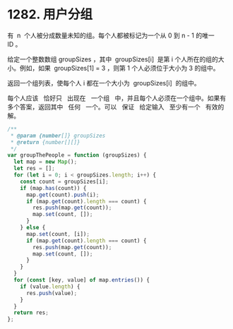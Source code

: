 # 1282. 用户分组

有  n  个人被分成数量未知的组。每个人都被标记为一个从 0 到 n - 1 的唯一 ID 。

给定一个整数数组 groupSizes ，其中  groupSizes[i]  是第 i 个人所在的组的大小。例如，如果  groupSizes[1] = 3 ，则第 1 个人必须位于大小为 3 的组中。

返回一个组列表，使每个人 i 都在一个大小为  groupSizes[i]  的组中。

每个人应该   恰好只   出现在   一个组   中，并且每个人必须在一个组中。如果有多个答案，返回其中   任何   一个。可以   保证   给定输入   至少有一个   有效的解。

```js
/**
 * @param {number[]} groupSizes
 * @return {number[][]}
 */
var groupThePeople = function (groupSizes) {
  let map = new Map();
  let res = [];
  for (let i = 0; i < groupSizes.length; i++) {
    const count = groupSizes[i];
    if (map.has(count)) {
      map.get(count).push(i);
      if (map.get(count).length === count) {
        res.push(map.get(count));
        map.set(count, []);
      }
    } else {
      map.set(count, [i]);
      if (map.get(count).length === count) {
        res.push(map.get(count));
        map.set(count, []);
      }
    }
  }
  for (const [key, value] of map.entries()) {
    if (value.length) {
      res.push(value);
    }
  }
  return res;
};
```
